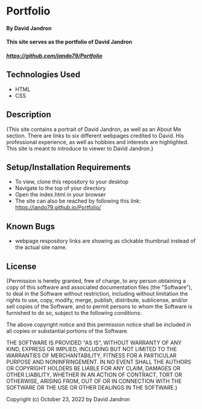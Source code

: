 # Portfolio

#### By David Jandron

#### This site serves as the portfolio of David Jandron

##### https://github.com/jando79/Portfolio

## Technologies Used

* HTML
* CSS

## Description

{This site contains a portrait of David Jandron, as well as an About Me section. There are links to six different webpages credited to David. His professional experience, as well as hobbies and interests are highlighted. This site is meant to introduce to viewer to David Jandron.}

## Setup/Installation Requirements

* To view, clone this repository to your desktop
* Navigate to the top of your directory
* Open the index.html in your browser
* The site can also be reached by following this link: https://jando79.github.io/Portfolio/

## Known Bugs

* webpage respository links are showing as clickable thumbnail instead of the actual site name.

## License

{Permission is hereby granted, free of charge, to any person obtaining a copy of this software and associated documentation files (the "Software"), to deal in the Software without restriction, including without limitation the rights to use, copy, modify, merge, publish, distribute, sublicense, and/or sell copies of the Software, and to permit persons to whom the Software is furnished to do so, subject to the following conditions:

The above copyright notice and this permission notice shall be included in all copies or substantial portions of the Software.

THE SOFTWARE IS PROVIDED "AS IS", WITHOUT WARRANTY OF ANY KIND, EXPRESS OR IMPLIED, INCLUDING BUT NOT LIMITED TO THE WARRANTIES OF MERCHANTABILITY, FITNESS FOR A PARTICULAR PURPOSE AND NONINFRINGEMENT. IN NO EVENT SHALL THE AUTHORS OR COPYRIGHT HOLDERS BE LIABLE FOR ANY CLAIM, DAMAGES OR OTHER LIABILITY, WHETHER IN AN ACTION OF CONTRACT, TORT OR OTHERWISE, ARISING FROM, OUT OF OR IN CONNECTION WITH THE SOFTWARE OR THE USE OR OTHER DEALINGS IN THE SOFTWARE.}

Copyright (c) October 23, 2022 by David Jandron